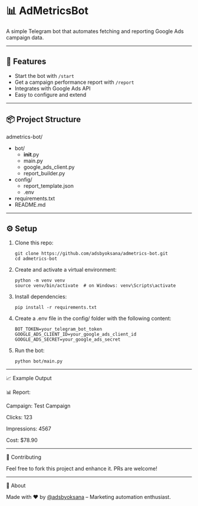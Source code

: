 # 📊 AdMetricsBot

A simple Telegram bot that automates fetching and reporting Google Ads campaign data.

---

## 🚀 Features

- Start the bot with `/start`
- Get a campaign performance report with `/report`
- Integrates with Google Ads API
- Easy to configure and extend

---

## 📦 Project Structure

admetrics-bot/
- bot/
  - __init__.py
  - main.py
  - google_ads_client.py
  - report_builder.py
- config/
  - report_template.json
  - .env
- requirements.txt
- README.md

---

## ⚙️ Setup

1. Clone this repo:
   
   ```
   git clone https://github.com/adsbyoksana/admetrics-bot.git
   cd admetrics-bot
   ```
   
2. Create and activate a virtual environment:
   
   ```
   python -m venv venv
   source venv/bin/activate  # on Windows: venv\Scripts\activate
   ```

3. Install dependencies:

   ```
   pip install -r requirements.txt
   ```

4. Create a .env file in the config/ folder with the following content:

   ```
   BOT_TOKEN=your_telegram_bot_token
   GOOGLE_ADS_CLIENT_ID=your_google_ads_client_id
   GOOGLE_ADS_SECRET=your_google_ads_secret
   ```

5. Run the bot:

   ```
   python bot/main.py
   ```

---

📈 Example Output

📊 Report:

Campaign: Test Campaign

Clicks: 123

Impressions: 4567

Cost: $78.90

---

🤝 Contributing

Feel free to fork this project and enhance it. PRs are welcome!

---

🧠 About

Made with ❤️ by [@adsbyoksana](https://github.com/adsbyoksana/) – Marketing automation enthusiast.







